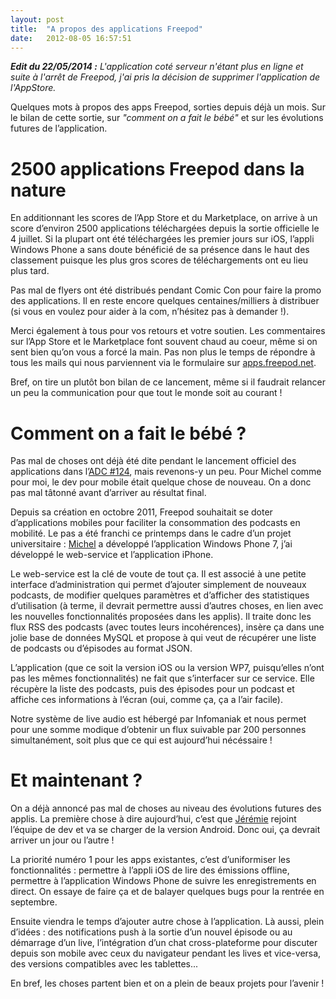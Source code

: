 ```yaml
---
layout: post
title:  "A propos des applications Freepod"
date:   2012-08-05 16:57:51
---
```


_**Edit du 22/05/2014 :** L'application coté serveur n'étant plus en ligne et suite à l'arrêt de Freepod, j'ai pris la décision de supprimer l'application de l'AppStore._

Quelques mots à propos des apps Freepod, sorties depuis déjà un mois. Sur le bilan de cette sortie, sur <i>"comment on a fait le bébé"</i> et sur les évolutions futures de l’application.


# 2500 applications Freepod dans la nature

En additionnant les scores de l’App Store et du Marketplace, on arrive à un score d’environ 2500 applications téléchargées depuis la sortie officielle le 4 juillet. Si la plupart ont été téléchargées les premier jours sur iOS, l’appli Windows Phone a sans doute bénéficié de sa présence dans le haut des classement puisque les plus gros scores de téléchargements ont eu lieu plus tard.

Pas mal de flyers ont été distribués pendant Comic Con pour faire la promo des applications. Il en reste encore quelques centaines/milliers à distribuer (si vous en voulez pour aider à la com, n’hésitez pas à demander !).

Merci également à tous pour vos retours et votre soutien. Les commentaires sur l’App Store et le Marketplace font souvent chaud au coeur, même si on sent bien qu’on vous a forcé la main. Pas non plus le temps de répondre à tous les mails qui nous parviennent via le formulaire sur <a href="http://apps.freepod.net/" rel="external">apps.freepod.net</a>.

Bref, on tire un plutôt bon bilan de ce lancement, même si il faudrait relancer un peu la communication pour que tout le monde soit au courant !


# Comment on a fait le bébé ?

Pas mal de choses ont déjà été dite pendant le lancement officiel des applications dans l’<a href="http://www.captainweb.net/2012/07/29/le-concert-des-singes-cultivateurs-de-canabis/" rel="external">ADC #124</a>, mais revenons-y un peu. Pour Michel comme pour moi, le dev pour mobile était quelque chose de nouveau. On a donc pas mal tâtonné avant d’arriver au résultat final.

Depuis sa création en octobre 2011, Freepod souhaitait se doter d’applications mobiles pour faciliter la consommation des podcasts en mobilité. Le pas a été franchi ce printemps dans le cadre d’un projet universitaire : <a href="http://www.michelknoertzer.fr/" rel="external">Michel</a> a développé l’application Windows Phone 7, j’ai développé le web-service et l’application iPhone.

Le web-service est la clé de voute de tout ça. Il est associé à une petite interface d’administration qui permet d’ajouter simplement de nouveaux podcasts, de modifier quelques paramètres et d’afficher des statistiques d’utilisation (à terme, il devrait permettre aussi d’autres choses, en lien avec les nouvelles fonctionnalités proposées dans les applis).
Il traite donc les flux RSS des podcasts (avec toutes leurs incohérences), insère ça dans une jolie base de données MySQL et propose à qui veut de récupérer une liste de podcasts ou d’épisodes au format JSON.

L’application (que ce soit la version iOS ou la version WP7, puisqu’elles n’ont pas les mêmes fonctionnalités) ne fait que s’interfacer sur ce service. Elle récupère la liste des podcasts, puis des épisodes pour un podcast et affiche ces informations à l’écran (oui, comme ça, ça a l’air facile).

Notre système de live audio est hébergé par Infomaniak et nous permet pour une somme modique d’obtenir un flux suivable par 200 personnes simultanément, soit plus que ce qui est aujourd’hui nécéssaire !


# Et maintenant ?

On a déjà annoncé pas mal de choses au niveau des évolutions futures des applis. La première chose à dire aujourd’hui, c’est que <a href="http://twitter.com/longhost_" rel="external">Jérémie</a> rejoint l’équipe de dev et va se charger de la version Android. Donc oui, ça devrait arriver un jour ou l’autre !

La priorité numéro 1 pour les apps existantes, c’est d’uniformiser les fonctionnalités : permettre à l’appli iOS de lire des émissions offline, permettre à l’application Windows Phone de suivre les enregistrements en direct. On essaye de faire ça et de balayer quelques bugs pour la rentrée en septembre.

Ensuite viendra le temps d’ajouter autre chose à l’application. Là aussi, plein d’idées : des notifications push à la sortie d’un nouvel épisode ou au démarrage d’un live, l’intégration d’un chat cross-plateforme pour discuter depuis son mobile avec ceux du navigateur pendant les lives et vice-versa, des versions compatibles avec les tablettes...

En bref, les choses partent bien et on a plein de beaux projets pour l’avenir !
